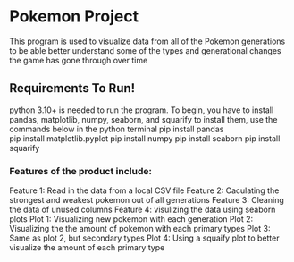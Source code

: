 # Pokemon Project

This program is used to visualize data from all of the Pokemon generations to be able better understand some of the types and generational changes the game has gone through over time

## Requirements To Run! 
python 3.10+ is needed to run the program. 
To begin, you have to install pandas, matplotlib, numpy, seaborn, and squarify to install them, use the commands below in the python terminal 
pip install pandas  
pip install matplotlib.pyplot 
pip install numpy 
pip install seaborn 
pip install squarify

### Features of the product include:
Feature 1: Read in the data from a local CSV file
Feature 2: Caculating the strongest and weakest pokemon out of all generations 
Feature 3: Cleaning the data of unused columns 
Feature 4: visulizing the data using seaborn plots
Plot 1: Visualizing new pokemon with each generation
Plot 2: Visualizing the the amount of pokemon with each primary types 
Plot 3: Same as plot 2, but secondary types
Plot 4: Using a squaify plot to better visualize the amount of each primary type